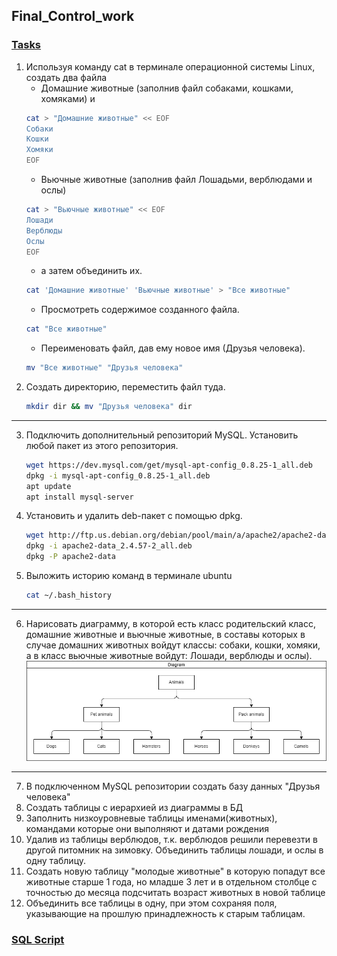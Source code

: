 ## Final_Control_work

### [Tasks](./tasks.md)
1. Используя команду cat в терминале операционной системы Linux, создать два файла 
    - Домашние животные (заполнив файл собаками, кошками, хомяками) и
    ```bash
    cat > "Домашние животные" << EOF
    Собаки
    Кошки
    Хомяки
    EOF
    ```
    - Вьючные животные (заполнив файл Лошадьми, верблюдами и ослы)
    ```bash
    cat > "Вьючные животные" << EOF
    Лошади
    Верблюды
    Ослы
    EOF
    ```
    - а затем объединить их.
    ```bash
    cat 'Домашние животные' 'Вьючные животные' > "Все животные"
    ```
    - Просмотреть содержимое созданного файла.
    ```bash
    cat "Все животные"
    ```
    - Переименовать файл, дав ему новое имя (Друзья человека).
    ```bash
    mv "Все животные" "Друзья человека"
    ```
2. Создать директорию, переместить файл туда.
    ```bash
    mkdir dir && mv "Друзья человека" dir
    ```
---

3. Подключить дополнительный репозиторий MySQL. Установить любой пакет
из этого репозитория.
    ```bash
    wget https://dev.mysql.com/get/mysql-apt-config_0.8.25-1_all.deb
    dpkg -i mysql-apt-config_0.8.25-1_all.deb
    apt update
    apt install mysql-server
    ```
4. Установить и удалить deb-пакет с помощью dpkg.
    ```bash
    wget http://ftp.us.debian.org/debian/pool/main/a/apache2/apache2-data_2.4.57-2_all.deb
    dpkg -i apache2-data_2.4.57-2_all.deb
    dpkg -P apache2-data
    ```
5. Выложить историю команд в терминале ubuntu
    ```bash
    cat ~/.bash_history
    ```
---
6. Нарисовать диаграмму, в которой есть класс родительский класс, домашние животные и вьючные животные, в составы которых в случае домашних животных войдут классы: собаки, кошки, хомяки, а в класс вьючные животные войдут: Лошади, верблюды и ослы).
![Diagram](/diagram.drawio.png)
---
7. В подключенном MySQL репозитории создать базу данных "Друзья человека"
8. Создать таблицы с иерархией из диаграммы в БД
9. Заполнить низкоуровневые таблицы именами(животных), командами которые они выполняют и датами рождения
10. Удалив из таблицы верблюдов, т.к. верблюдов решили перевезти в другой питомник на зимовку. Объединить таблицы лошади, и ослы в одну таблицу.
11. Создать новую таблицу "молодые животные" в которую попадут все животные старше 1 года, но младше 3 лет и в отдельном столбце с точностью до месяца подсчитать возраст животных в новой таблице
12. Объединить все таблицы в одну, при этом сохраняя поля, указывающие на прошлую принадлежность к старым таблицам.
### [SQL Script](#)
